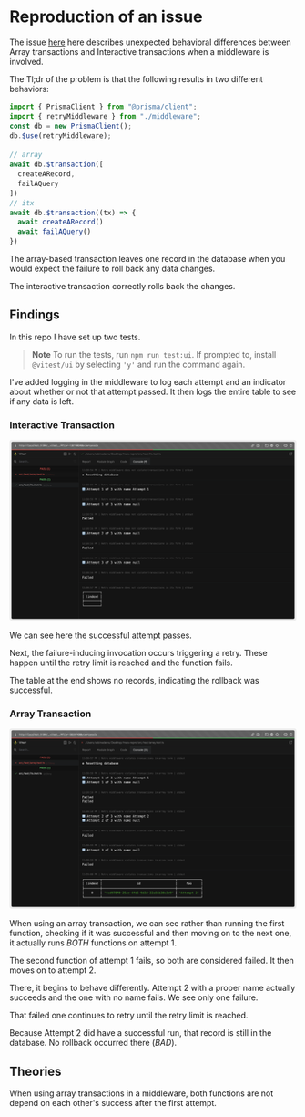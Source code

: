 # Reproduction of an issue

The issue [here](https://github.com/prisma/prisma/issues/19145) here describes unexpected behavioral differences between Array transactions and Interactive transactions when a middleware is involved.

The Tl;dr of the problem is that the following results in two different behaviors:

```ts
import { PrismaClient } from "@prisma/client";
import { retryMiddleware } from "./middleware";
const db = new PrismaClient();
db.$use(retryMiddleware);

// array
await db.$transaction([
  createARecord, 
  failAQuery
])
// itx
await db.$transaction((tx) => {
  await createARecord()
  await failAQuery()
})
```

The array-based transaction leaves one record in the database when you would expect the failure to roll back any data changes.

The interactive transaction correctly rolls back the changes.

## Findings

In this repo I have set up two tests.

> **Note**
> To run the tests, run `npm run test:ui`. If prompted to, install `@vitest/ui` by selecting `'y'` and run the command again.

I've added logging in the middleware to log each attempt and an indicator about whether or not that attempt passed. It then logs the entire table to see if any data is left.

### Interactive Transaction

![](./images/itx.png)

We can see here the successful attempt passes.

Next, the failure-inducing invocation occurs triggering a retry. These happen until the retry limit is reached and the function fails. 

The table at the end shows no records, indicating the rollback was successful.
### Array Transaction
![](./images/array.png)

When using an array transaction, we can see rather than running the first function, checking if it was successful and then moving on to the next one, it actually runs _BOTH_ functions on attempt 1. 

The second function of attempt 1 fails, so both are considered failed. It then moves on to attempt 2. 

There, it begins to behave differently. Attempt 2 with a proper name actually succeeds and the one with no name fails. We see only one failure. 

That failed one continues to retry until the retry limit is reached.

Because Attempt 2 did have a successful run, that record is still in the database. No rollback occurred there (_BAD_).

## Theories

When using array transactions in a middleware, both functions are not depend on each other's success after the first attempt. 
